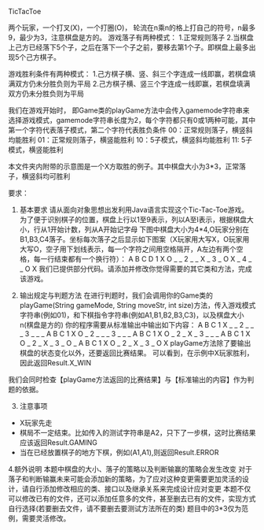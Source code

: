 TicTacToe

两个玩家，一个打叉(X)，一个打圈(O)， 轮流在n乘n的格上打自己的符号，n最多9，最少为3，注意棋盘是方的。
游戏落子有两种模式：
1.正常规则落子 
2.当棋盘上己方已经落下5个子，之后在落下一个子之前，要移去第1个子。即棋盘上最多出现5个己方棋子。

游戏胜利条件有两种模式：
1.己方棋子横、竖、斜三个字连成一线即赢，若棋盘填满双方仍未分胜负则为平局
2.己方棋子横、竖三个字连成一线即赢，若棋盘填满双方仍未分胜负则为平局

我们在游戏开始时， 即Game类的playGame方法中会传入gamemode字符串来选择游戏模式，gamemode字符串长度为2，每个字符都只有0或1两种可能，其中第一个字符代表落子模式，第二个字符代表胜负条件
00：正常规则落子，横竖斜均能胜利
01：正常规则落子，横竖能胜利
10：5子模式，横竖斜均能胜利
11: 5子模式，横竖能胜利


本文件夹内附带的示意图是一个X方取胜的例子。其中棋盘大小为3*3，正常落子，横竖斜均可胜利

要求：

1. 基本要求
请从面向对象思想出发利用Java语言实现这个Tic-Tac-Toe游戏。
为了便于识别棋子的位置，棋盘上行以1至9表示，列以A至I表示，根据棋盘大小，行从1开始计数，列从A开始记字母
下图中棋盘大小为4*4,O玩家分别在B1,B3,C4落子。坐标每次落子之后显示如下图案（X玩家用大写X，O玩家用大写O，空子用下划线表示，每一个字符之间用空格隔开，A左边有两个空格，每一行结束都有一个换行符）：
  A B C D
1 X O _ _
2 _ _ X _
3 _ O X _
4 _ _ O X
我们已提供部分代码。请添加并修改你觉得需要的其它类和方法，完成该游戏。

2. 输出规定与判题方法
在进行判题时，我们会调用你的Game类的playGame(String gameMode, String moveStr, int size)方法，传入游戏模式字符串(例如01)，和下棋指令字符串(例如A1,B1,B2,B3,C3)，以及棋盘大小n(棋盘是方的)
你的程序需要从标准输出中输出如下内容：
  A B C
1 X _ _
2 _ _ _
3 _ _ _
  A B C
1 X O _
2 _ _ _
3 _ _ _
  A B C
1 X O _
2 _ X _
3 _ _ _
  A B C
1 X O _
2 _ X _
3 _ O _
  A B C
1 X O _
2 _ X _
3 _ O X
playGame方法除了要输出棋盘的状态变化以外，还要返回比赛结果。
可以看到，在示例中X玩家胜利，因此返回Result.X_WIN

我们会同时检查【playGame方法返回的比赛结果】与【标准输出的内容】作为判题的依据。

3. 注意事项

* X玩家先走
* 棋局不一定结束。比如传入的测试字符串是A2，只下了一步棋，这时比赛结果应该返回Result.GAMING
* 当在已经放置棋子的地方下棋，例如(A1,A1),则返回Result.ERROR

4.额外说明
本题中棋盘的大小、落子的策略以及判断输赢的策略会发生改变
对于落子和判断输赢未来可能会添加新的策略，为了应对这种变更需要更加灵活的设计，请自行添加修改相应的类、接口以及继承关系来完成设计应对变更
本题不仅可以修改已有的文件，还可以添加任意多的文件，甚至删去已有的文件，实现方式自行选择(若要删去文件，请不要删去要测试方法所在的类)
题目中的3*3仅为范例，需要灵活修改。